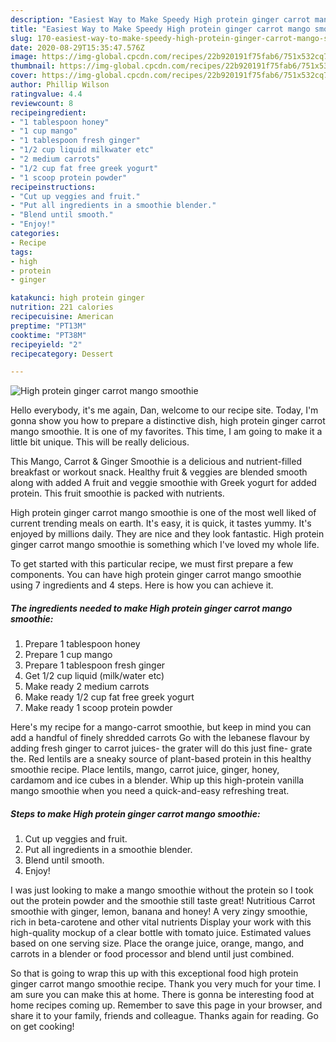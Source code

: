 ```yaml
---
description: "Easiest Way to Make Speedy High protein ginger carrot mango smoothie"
title: "Easiest Way to Make Speedy High protein ginger carrot mango smoothie"
slug: 170-easiest-way-to-make-speedy-high-protein-ginger-carrot-mango-smoothie
date: 2020-08-29T15:35:47.576Z
image: https://img-global.cpcdn.com/recipes/22b920191f75fab6/751x532cq70/high-protein-ginger-carrot-mango-smoothie-recipe-main-photo.jpg
thumbnail: https://img-global.cpcdn.com/recipes/22b920191f75fab6/751x532cq70/high-protein-ginger-carrot-mango-smoothie-recipe-main-photo.jpg
cover: https://img-global.cpcdn.com/recipes/22b920191f75fab6/751x532cq70/high-protein-ginger-carrot-mango-smoothie-recipe-main-photo.jpg
author: Phillip Wilson
ratingvalue: 4.4
reviewcount: 8
recipeingredient:
- "1 tablespoon honey"
- "1 cup mango"
- "1 tablespoon fresh ginger"
- "1/2 cup liquid milkwater etc"
- "2 medium carrots"
- "1/2 cup fat free greek yogurt"
- "1 scoop protein powder"
recipeinstructions:
- "Cut up veggies and fruit."
- "Put all ingredients in a smoothie blender."
- "Blend until smooth."
- "Enjoy!"
categories:
- Recipe
tags:
- high
- protein
- ginger

katakunci: high protein ginger 
nutrition: 221 calories
recipecuisine: American
preptime: "PT13M"
cooktime: "PT38M"
recipeyield: "2"
recipecategory: Dessert

---
```



![High protein ginger carrot mango smoothie](https://img-global.cpcdn.com/recipes/22b920191f75fab6/751x532cq70/high-protein-ginger-carrot-mango-smoothie-recipe-main-photo.jpg)

Hello everybody, it's me again, Dan, welcome to our recipe site. Today, I'm gonna show you how to prepare a distinctive dish, high protein ginger carrot mango smoothie. It is one of my favorites. This time, I am going to make it a little bit unique. This will be really delicious.

This Mango, Carrot &amp; Ginger Smoothie is a delicious and nutrient-filled breakfast or workout snack. Healthy fruit &amp; veggies are blended smooth along with added A fruit and veggie smoothie with Greek yogurt for added protein. This fruit smoothie is packed with nutrients.

High protein ginger carrot mango smoothie is one of the most well liked of current trending meals on earth. It's easy, it is quick, it tastes yummy. It's enjoyed by millions daily. They are nice and they look fantastic. High protein ginger carrot mango smoothie is something which I've loved my whole life.


To get started with this particular recipe, we must first prepare a few components. You can have high protein ginger carrot mango smoothie using 7 ingredients and 4 steps. Here is how you can achieve it.

##### The ingredients needed to make High protein ginger carrot mango smoothie:

1. Prepare 1 tablespoon honey
1. Prepare 1 cup mango
1. Prepare 1 tablespoon fresh ginger
1. Get 1/2 cup liquid (milk/water etc)
1. Make ready 2 medium carrots
1. Make ready 1/2 cup fat free greek yogurt
1. Make ready 1 scoop protein powder


Here&#39;s my recipe for a mango-carrot smoothie, but keep in mind you can add a handful of finely shredded carrots Go with the lebanese flavour by adding fresh ginger to carrot juices- the grater will do this just fine- grate the. Red lentils are a sneaky source of plant-based protein in this healthy smoothie recipe. Place lentils, mango, carrot juice, ginger, honey, cardamom and ice cubes in a blender. Whip up this high-protein vanilla mango smoothie when you need a quick-and-easy refreshing treat. 

##### Steps to make High protein ginger carrot mango smoothie:

1. Cut up veggies and fruit.
1. Put all ingredients in a smoothie blender.
1. Blend until smooth.
1. Enjoy!


I was just looking to make a mango smoothie without the protein so I took out the protein powder and the smoothie still taste great! Nutritious Carrot smoothie with ginger, lemon, banana and honey! A very zingy smoothie, rich in beta-carotene and other vital nutrients Display your work with this high-quality mockup of a clear bottle with tomato juice. Estimated values based on one serving size. Place the orange juice, orange, mango, and carrots in a blender or food processor and blend until just combined. 

So that is going to wrap this up with this exceptional food high protein ginger carrot mango smoothie recipe. Thank you very much for your time. I am sure you can make this at home. There is gonna be interesting food at home recipes coming up. Remember to save this page in your browser, and share it to your family, friends and colleague. Thanks again for reading. Go on get cooking!
